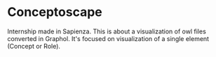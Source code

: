 # Conceptoscape
Internship made in Sapienza. This is about a visualization of owl files converted in Graphol.
It's focused on visualization of a single element (Concept or Role).
